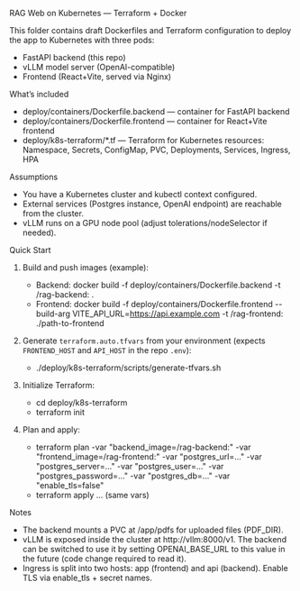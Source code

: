 RAG Web on Kubernetes — Terraform + Docker

This folder contains draft Dockerfiles and Terraform configuration to deploy the app to Kubernetes with three pods:
- FastAPI backend (this repo)
- vLLM model server (OpenAI-compatible)
- Frontend (React+Vite, served via Nginx)

What’s included
- deploy/containers/Dockerfile.backend — container for FastAPI backend
- deploy/containers/Dockerfile.frontend — container for React+Vite frontend
- deploy/k8s-terraform/*.tf — Terraform for Kubernetes resources: Namespace, Secrets, ConfigMap, PVC, Deployments, Services, Ingress, HPA

Assumptions
- You have a Kubernetes cluster and kubectl context configured.
- External services (Postgres instance, OpenAI endpoint) are reachable from the cluster.
- vLLM runs on a GPU node pool (adjust tolerations/nodeSelector if needed).

Quick Start
1) Build and push images (example):
   - Backend: docker build -f deploy/containers/Dockerfile.backend -t <registry>/rag-backend:<tag> .
   - Frontend: docker build -f deploy/containers/Dockerfile.frontend --build-arg VITE_API_URL=https://api.example.com -t <registry>/rag-frontend:<tag> ./path-to-frontend

2) Generate `terraform.auto.tfvars` from your environment (expects `FRONTEND_HOST` and `API_HOST` in the repo `.env`):
   - ./deploy/k8s-terraform/scripts/generate-tfvars.sh

3) Initialize Terraform:
   - cd deploy/k8s-terraform
   - terraform init

4) Plan and apply:
   - terraform plan -var "backend_image=<registry>/rag-backend:<tag>" -var "frontend_image=<registry>/rag-frontend:<tag>" -var "postgres_url=..." -var "postgres_server=..." -var "postgres_user=..." -var "postgres_password=..." -var "postgres_db=..." -var "enable_tls=false"
   - terraform apply ... (same vars)

Notes
- The backend mounts a PVC at /app/pdfs for uploaded files (PDF_DIR).
- vLLM is exposed inside the cluster at http://vllm:8000/v1. The backend can be switched to use it by setting OPENAI_BASE_URL to this value in the future (code change required to read it).
- Ingress is split into two hosts: app (frontend) and api (backend). Enable TLS via enable_tls + secret names.
